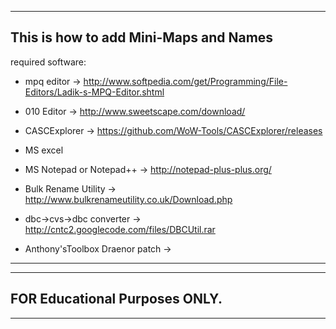 ----------------------------------------------------------------------------------------------------------------------
This is how to add Mini-Maps and Names
----------------------------------------------------------------------------------------------------------------------
required software:

 * mpq editor -> http://www.softpedia.com/get/Programming/File-Editors/Ladik-s-MPQ-Editor.shtml
 
 * 010 Editor -> http://www.sweetscape.com/download/
 
 * CASCExplorer -> https://github.com/WoW-Tools/CASCExplorer/releases
 
 * MS excel
 
 * MS Notepad or Notepad++ -> http://notepad-plus-plus.org/
 
 * Bulk Rename Utility -> http://www.bulkrenameutility.co.uk/Download.php
 
 * dbc->cvs->dbc converter -> http://cntc2.googlecode.com/files/DBCUtil.rar
 
 * Anthony'sToolbox Draenor patch -> 
----------------------------------------------------------------------------------------------------------------------
----------------------------------------------------------------------------------------------------------------------
FOR Educational Purposes ONLY.
----------------------------------------------------------------------------------------------------------------------
----------------------------------------------------------------------------------------------------------------------

